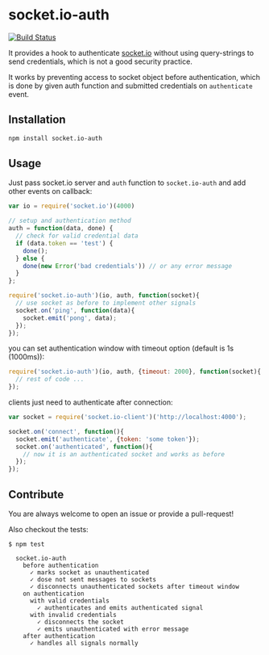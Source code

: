 # socket.io-auth

[![Build Status](https://travis-ci.org/hzamani/socket.io-auth.svg?branch=master)](https://travis-ci.org/hzamani/socket.io-auth)

It provides a hook to authenticate [socket.io](https://github.com/Automattic/socket.io)
without using query-strings to send credentials, which is not a good security practice.

It works by preventing access to socket object before authentication, which is
done by given auth function and submitted credentials on `authenticate` event.

## Installation

```bash
npm install socket.io-auth
```

## Usage

Just pass socket.io server and `auth` function to `socket.io-auth` and add other
events on callback:
```javascript
var io = require('socket.io')(4000)

// setup and authentication method
auth = function(data, done) {
  // check for valid credential data
  if (data.token == 'test') {
    done();
  } else {
    done(new Error('bad credentials')) // or any error message
  }
};

require('socket.io-auth')(io, auth, function(socket){
  // use socket as before to implement other signals
  socket.on('ping', function(data){
    socket.emit('pong', data);
  });
});
```

you can set authentication window with timeout option (default is 1s (1000ms)):

```javascript
require('socket.io-auth')(io, auth, {timeout: 2000}, function(socket){
  // rest of code ...
});
```

clients just need to authenticate after connection:
```javascript
var socket = require('socket.io-client')('http://localhost:4000');

socket.on('connect', function(){
  socket.emit('authenticate', {token: 'some token'});
  socket.on('authenticated', function(){
    // now it is an authenticated socket and works as before
  });
});
```

## Contribute

You are always welcome to open an issue or provide a pull-request!

Also checkout the tests:

```
$ npm test

  socket.io-auth
    before authentication
      ✓ marks socket as unauthenticated
      ✓ dose not sent messages to sockets
      ✓ disconnects unauthenticated sockets after timeout window
    on authentication
      with valid credentials
        ✓ authenticates and emits authenticated signal
      with invalid credentials
        ✓ disconnects the socket
        ✓ emits unauthenticated with error message
    after authentication
      ✓ handles all signals normally
```

